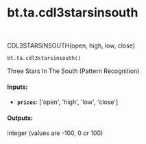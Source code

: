 <div itemscope itemtype="http://developers.google.com/ReferenceObject">
<meta itemprop="name" content="bt.ta.cdl3starsinsouth" />
<meta itemprop="path" content="Stable" />
</div>

# bt.ta.cdl3starsinsouth

<!-- Insert buttons and diff -->

<table class="tfo-notebook-buttons tfo-api nocontent" align="left">

</table>



CDL3STARSINSOUTH(open, high, low, close)

<pre class="devsite-click-to-copy prettyprint lang-py tfo-signature-link">
<code>bt.ta.cdl3starsinsouth()
</code></pre>



<!-- Placeholder for "Used in" -->

Three Stars In The South (Pattern Recognition)

#### Inputs:


* <b>`prices`</b>: ['open', 'high', 'low', 'close']


#### Outputs:

integer (values are -100, 0 or 100)
